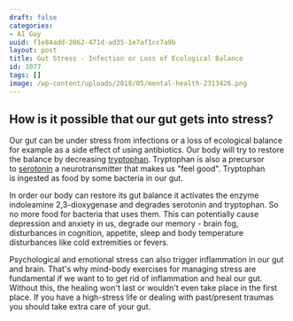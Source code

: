 ```yaml
---
draft: false
categories:
- AI Guy
uuid: f1e84add-2062-471d-ad35-1e7af1cc7a9b
layout: post
title: Gut Stress - Infection or Loss of Ecological Balance
id: 1077
tags: []
image: /wp-content/uploads/2018/05/mental-health-2313426.png
---
```


## How is it possible that our gut gets into stress?

Our gut can be under stress from infections or a loss of ecological balance for example as a side effect of using antibiotics. Our body will try to restore the balance by decreasing&nbsp;[tryptophan](https://www.ncbi.nlm.nih.gov/pmc/articles/PMC5292609/).&nbsp;Tryptophan is also a precursor to&nbsp;[serotonin](https://www.ncbi.nlm.nih.gov/pmc/articles/PMC4728667/)&nbsp;a neurotransmitter that makes us "feel good".&nbsp;Tryptophan is&nbsp;ingested as food by some&nbsp;bacteria in our gut.

In order our body can restore its gut balance it activates&nbsp;the enzyme indoleamine 2,3-dioxygenase and&nbsp;degrades serotonin and tryptophan. So no more food for&nbsp;bacteria that uses them. This can&nbsp;potentially cause depression and anxiety in us, degrade our memory - brain fog, disturbances in cognition, appetite, sleep and body temperature disturbances like&nbsp;cold extremities or&nbsp;fevers.

Psychological and emotional stress can also trigger&nbsp;inflammation in our gut and brain. That's why mind-body exercises&nbsp;for managing stress are fundamental if we want to to get rid of inflammation and heal our gut. Without this, the healing won't last or wouldn't even&nbsp;take place in the first place. If you have a&nbsp;high-stress life or dealing with past/present traumas you should take extra care of your gut. &nbsp; &nbsp;
